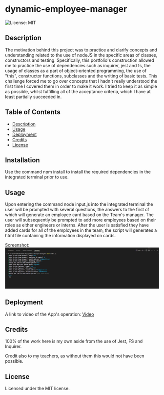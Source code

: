 # dynamic-employee-manager
![License: MIT](https://img.shields.io/badge/License-MIT-yellow.svg)

## Description

The motivation behind this project was to practice and clarify concepts and understanding related to the use of nodeJS in the specific areas of classes, constructors and testing. Specifically, this portfolio's construction allowed me to practice the use of dependencies such as inquirer, jest and fs, the usage of classes as a part of object-oriented programming, the use of "this", constructor functions, subclasses and the writing of basic tests. This challenge forced me to go over concepts that I hadn't really understood the first time I covered them in order to make it work. I tried to keep it as simple as possible, whilst fulfilling all of the acceptance criteria, which I have at least partially succeeded in.

## Table of Contents

- [Description](#description)
- [Usage](#usage)
- [Deployment](#deployment)
- [Credits](#credits)
- [License](#license)


## Installation

Use the command npm install to install the required dependencies in the integrated terminal prior to use.


## Usage

Upon entering the command node input.js into the integrated terminal the user will be prompted with several questions, the answers to the first of which will generate an employee card based on the Team's manager.
The user will subsequently be prompted to add more employees based on their roles as either engineers or interns.
After the user is satisfied they have added cards for all of the employees in the team, the script will generates a html file containing the information displayed on cards.

Screenshot:
![My Employee Manager](assets/images/screen.jpg)

## Deployment

A link to video of the App's operation:
[Video](https://drive.google.com/file/d/1_V1XLi-y0W79v-Fr5IDq93sCda5z95Lm/view)

## Credits

100% of the work here is my own aside from the use of Jest, FS and Inquirer.

Credit also to my teachers, as without them this would not have been possible.

## License

Licensed under the MIT license.
